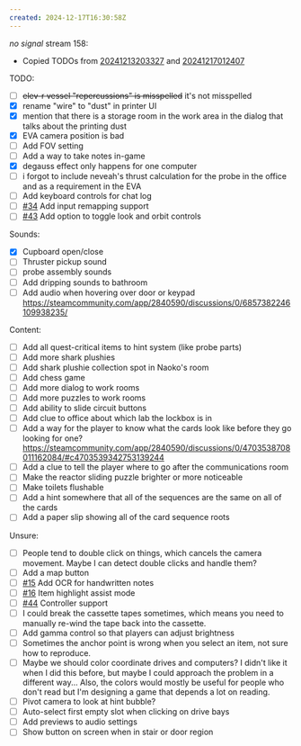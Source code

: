 ```yaml
---
created: 2024-12-17T16:30:58Z
---
```


_no signal_ stream 158:
- Copied TODOs from [20241213203327](20241213203327.md) and [20241217012407](20241217012407.md)

TODO:
- [ ] ~~elev-r vessel "repercussions" is misspelled~~ it's not misspelled
- [x] rename "wire" to "dust" in printer UI
- [x] mention that there is a storage room in the work area in the dialog that talks about the printing dust
- [x] EVA camera position is bad
- [ ] Add FOV setting
- [ ] Add a way to take notes in-game
- [x] degauss effect only happens for one computer
- [ ] i forgot to include neveah's thrust calculation for the probe in the office and as a requirement in the EVA
- [ ] Add keyboard controls for chat log
- [ ] [#34](https://gitea.arcturuscollective.com/exodrifter/lost-contact/issues/34) Add input remapping support
- [ ] [#43](https://gitea.arcturuscollective.com/exodrifter/lost-contact/issues/43) Add option to toggle look and orbit controls

Sounds:
- [x] Cupboard open/close
- [ ] Thruster pickup sound
- [ ] probe assembly sounds
- [ ] Add dripping sounds to bathroom
- [ ] Add audio when hovering over door or keypad https://steamcommunity.com/app/2840590/discussions/0/6857382246109938235/

Content:
- [ ] Add all quest-critical items to hint system (like probe parts)
- [ ] Add more shark plushies
- [ ] Add shark plushie collection spot in Naoko's room
- [ ] Add chess game
- [ ] Add more dialog to work rooms
- [ ] Add more puzzles to work rooms
- [ ] Add ability to slide circuit buttons
- [ ] Add clue to office about which lab the lockbox is in
- [ ] Add a way for the player to know what the cards look like before they go looking for one? https://steamcommunity.com/app/2840590/discussions/0/4703538708011162084/#c4703539342753139244
- [ ] Add a clue to tell the player where to go after the communications room
- [ ] Make the reactor sliding puzzle brighter or more noticeable
- [ ] Make toilets flushable
- [ ] Add a hint somewhere that all of the sequences are the same on all of the cards
- [ ] Add a paper slip showing all of the card sequence roots

Unsure:
- [ ] People tend to double click on things, which cancels the camera movement. Maybe I can detect double clicks and handle them?
- [ ] Add a map button
- [ ] [#15](https://gitea.arcturuscollective.com/exodrifter/lost-contact/issues/15) Add OCR for handwritten notes
- [ ] [#16](https://gitea.arcturuscollective.com/exodrifter/lost-contact/issues/16) Item highlight assist mode
- [ ] [#44](https://gitea.arcturuscollective.com/exodrifter/lost-contact/issues/44) Controller support
- [ ] I could break the cassette tapes sometimes, which means you need to manually re-wind the tape back into the cassette.
- [ ] Add gamma control so that players can adjust brightness
- [ ] Sometimes the anchor point is wrong when you select an item, not sure how to reproduce.
- [ ] Maybe we should color coordinate drives and computers? I didn't like it when I did this before, but maybe I could approach the problem in a different way... Also, the colors would mostly be useful for people who don't read but I'm designing a game that depends a lot on reading.
- [ ] Pivot camera to look at hint bubble?
- [ ] Auto-select first empty slot when clicking on drive bays
- [ ] Add previews to audio settings
- [ ] Show button on screen when in stair or door region
